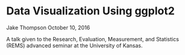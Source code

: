 Data Visualization Using ggplot2
================
Jake Thompson
  October 10, 2016

A talk given to the Research, Evaluation, Measurement, and Statistics (REMS)
advanced seminar at the University of Kansas.